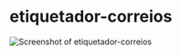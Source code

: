 # etiquetador-correios
![Screenshot of etiquetador-correios](https://beeimg.com/images/i48543337921.png)
